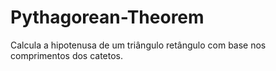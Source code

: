 # Pythagorean-Theorem
Calcula a hipotenusa de um triângulo retângulo com base nos comprimentos dos catetos.
